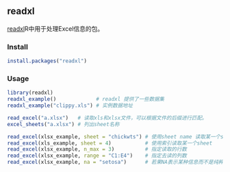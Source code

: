 ## readxl

[readxl](!https://readxl.tidyverse.org/)R中用于处理Excel信息的包。

### Install 
```r
install.packages("readxl")
```

### Usage

```r
library(readxl)
readxl_example()             # readxl 提供了一些数据集
readxl_example("clippy.xls") # 实例数据地址

read_excel("a.xlsx")   # 读取xls和xlsx文件，可以根据文件的后缀进行匹配。
excel_sheets("a.xlsx") # 列出sheet名称

read_excel(xlsx_example, sheet = "chickwts") # 使用sheet name 读取某一个sheet
read_excel(xls_example, sheet = 4)           # 使用索引读取某一个sheet
read_excel(xlsx_example, n_max = 3)          # 指定读取的行数
read_excel(xlsx_example, range = "C1:E4")    # 指定去读的列数
read_excel(xlsx_example, na = "setosa")      # 若果NA表示某种信息而不是纯粹的空包，则设置na参数

```

